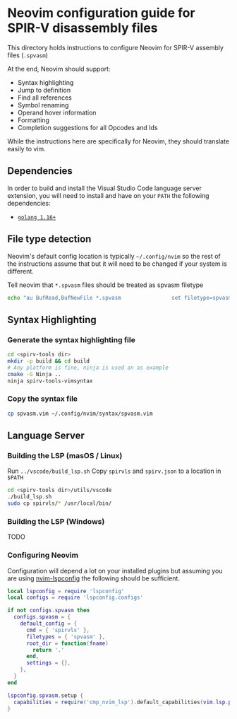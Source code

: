 # Neovim configuration guide for SPIR-V disassembly files

This directory holds instructions to configure Neovim for SPIR-V assembly files (`.spvasm`)

At the end, Neovim should support:
* Syntax highlighting
* Jump to definition
* Find all references
* Symbol renaming
* Operand hover information
* Formatting
* Completion suggestions for all Opcodes and Ids

While the instructions here are specifically for Neovim, they should translate easily to vim.

## Dependencies

In order to build and install the Visual Studio Code language server extension, you will need to install and have on your `PATH` the following dependencies:
* [`golang 1.16+`](https://golang.org/)

## File type detection

Neovim's default config location is typically `~/.config/nvim` so the rest of the instructions assume that but it will need to be changed if your system is different.

Tell neovim that `*.spvasm` files should be treated as spvasm filetype
```bash
echo "au BufRead,BufNewFile *.spvasm                set filetype=spvasm" > ~/.config/nvim/ftdetect/spvasm.vim
```

## Syntax Highlighting

### Generate the syntax highlighting file
```bash
cd <spirv-tools dir>
mkdir -p build && cd build
# Any platform is fine, ninja is used an as example
cmake -G Ninja ..
ninja spirv-tools-vimsyntax
```

### Copy the syntax file 
```bash
cp spvasm.vim ~/.config/nvim/syntax/spvasm.vim
```

## Language Server

### Building the LSP (masOS / Linux)

Run `../vscode/build_lsp.sh`
Copy `spirvls` and `spirv.json` to a location in `$PATH`

```bash
cd <spirv-tools dir>/utils/vscode
./build_lsp.sh
sudo cp spirvls/* /usr/local/bin/
```

### Building the LSP (Windows)

TODO

### Configuring Neovim

Configuration will depend a lot on your installed plugins but assuming you are using [nvim-lspconfig](https://github.com/neovim/nvim-lspconfig) the following should be sufficient.

```lua
local lspconfig = require 'lspconfig'
local configs = require 'lspconfig.configs'

if not configs.spvasm then
  configs.spvasm = {
    default_config = {
      cmd = { 'spirvls' },
      filetypes = { 'spvasm' },
      root_dir = function(fname)
        return '.'
      end,
      settings = {},
    },
  }
end

lspconfig.spvasm.setup {
  capabilities = require('cmp_nvim_lsp').default_capabilities(vim.lsp.protocol.make_client_capabilities()),
}
```
